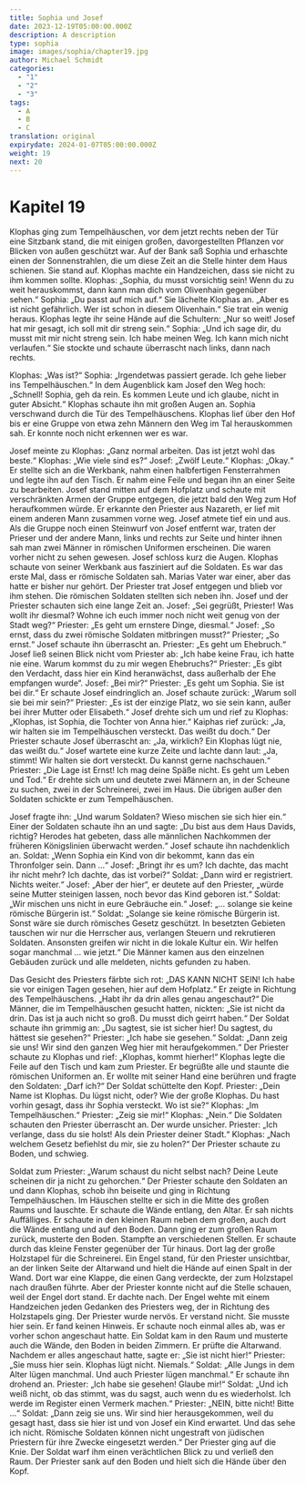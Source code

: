 ```yaml
---
title: Sophia und Josef
date: 2023-12-19T05:00:00.000Z
description: A description
type: sophia
image: images/sophia/chapter19.jpg
author: Michael Schmidt
categories:
  - "1"
  - "2"
  - "3"
tags:
  - A
  - B
  - C
translation: original
expirydate: 2024-01-07T05:00:00.000Z
weight: 19
next: 20
---
```


# Kapitel 19

Klophas ging zum Tempelhäuschen, vor dem jetzt rechts neben der Tür eine Sitzbank stand, die mit einigen großen, davorgestellten Pflanzen vor Blicken von außen geschützt war.
Auf der Bank saß Sophia und erhaschte einen der Sonnenstrahlen, die um diese Zeit an die Stelle hinter dem Haus schienen.
Sie stand auf.
Klophas machte ein Handzeichen, dass sie nicht zu ihm kommen sollte.
Klophas: „Sophia, du musst vorsichtig sein! Wenn du zu weit herauskommst, dann kann man dich vom Olivenhain gegenüber sehen.“
Sophia: „Du passt auf mich auf.“
Sie lächelte Klophas an.
„Aber es ist nicht gefährlich.
Wer ist schon in diesem Olivenhain.“
Sie trat ein wenig heraus.
Klophas legte ihr seine Hände auf die Schultern: „Nur so weit! Josef hat mir gesagt, ich soll mit dir streng sein.“
Sophia: „Und ich sage dir, du musst mit mir nicht streng sein.
Ich habe meinen Weg.
Ich kann mich nicht verlaufen.“
Sie stockte und schaute überrascht nach links, dann nach rechts.

Klophas: „Was ist?“
Sophia: „Irgendetwas passiert gerade.
Ich gehe lieber ins Tempelhäuschen.“
In dem Augenblick kam Josef den Weg hoch: „Schnell! Sophia, geh da rein.
Es kommen Leute und ich glaube, nicht in guter Absicht.“
Klophas schaute ihn mit großen Augen an.
Sophia verschwand durch die Tür des Tempelhäuschens.
Klophas lief über den Hof bis er eine Gruppe von etwa zehn Männern den Weg im Tal herauskommen sah.
Er konnte noch nicht erkennen wer es war.

Josef meinte zu Klophas: „Ganz normal arbeiten.
Das ist jetzt wohl das beste.“
Klophas: „Wie viele sind es?“
Josef: „Zwölf Leute.“
Klophas: „Okay.“
Er stellte sich an die Werkbank, nahm einen halbfertigen Fensterrahmen und legte ihn auf den Tisch.
Er nahm eine Feile und began ihn an einer Seite zu bearbeiten.
Josef stand mitten auf dem Hofplatz und schaute mit verschränkten Armen der Gruppe entgegen, die jetzt bald den Weg zum Hof heraufkommen würde.
Er erkannte den Priester aus Nazareth, er lief mit einem anderen Mann zusammen vorne weg.
Josef atmete tief ein und aus.
Als die Gruppe noch einen Steinwurf von Josef entfernt war, traten der Prieser und der andere Mann, links und rechts zur Seite und hinter ihnen sah man zwei Männer in römischen Uniformen erscheinen.
Die waren vorher nicht zu sehen gewesen.
Josef schloss kurz die Augen.
Klophas schaute von seiner Werkbank aus fasziniert auf die Soldaten.
Es war das erste Mal, dass er römische Soldaten sah.
Marias Vater war einer, aber das hatte er bisher nur gehört.
Der Priester trat Josef entgegen und blieb vor ihm stehen.
Die römischen Soldaten stellten sich neben ihn.
Josef und der Priester schauten sich eine lange Zeit an.
Josef: „Sei gegrüßt, Priester! Was wollt ihr diesmal? Wohne ich euch immer noch nicht weit genug von der Stadt weg?“
Priester: „Es geht um ernstere Dinge, diesmal.“
Josef: „So ernst, dass du zwei römische Soldaten mitbringen musst?“
Priester; „So ernst.“
Josef schaute ihn überrascht an.
Priester: „Es geht um Ehebruch.“
Josef ließ seinen Blick nicht vom Priester ab: „Ich habe keine Frau, ich hatte nie eine.
Warum kommst du zu mir wegen Ehebruchs?“
Priester: „Es gibt den Verdacht, dass hier ein Kind heranwächst, dass außerhalb der Ehe empfangen wurde“.
Josef: „Bei mir?“
Priester: „Es geht um Sophia.
Sie ist bei dir.“
Er schaute Josef eindringlich an.
Josef schaute zurück: „Warum soll sie bei mir sein?“
Priester: „Es ist der einzige Platz, wo sie sein kann, außer bei ihrer Mutter oder Elisabeth.“
Josef drehte sich um und rief zu Klophas: „Klophas, ist Sophia, die Tochter von Anna hier.“
Kaiphas rief zurück: „Ja, wir halten sie im Tempelhäuschen versteckt.
Das weißt du doch.“
Der Priester schaute Josef überrascht an: „Ja, wirklich? Ein Klophas lügt nie, das weißt du.“
Josef wartete eine kurze Zeite und lachte dann laut: „Ja, stimmt! Wir halten sie dort versteckt.
Du kannst gerne nachschauen.“
Priester: „Die Lage ist Ernst! Ich mag deine Späße nicht.
Es geht um Leben und Tod.“
Er drehte sich um und deutete zwei Männern an, in der Scheune zu suchen, zwei in der Schreinerei, zwei im Haus.
Die übrigen außer den Soldaten schickte er zum Tempelhäuschen.

Josef fragte ihn: „Und warum Soldaten? Wieso mischen sie sich hier ein.“
Einer der Soldaten schaute ihn an und sagte: „Du bist aus dem Haus Davids, richtig? Herodes hat gebeten, dass alle männlichen Nachkommen der früheren Königslinien überwacht werden.“
Josef schaute ihn nachdenklich an.
Soldat: „Wenn Sophia ein Kind von dir bekommt, kann das ein Thronfolger sein.
Dann ...“
Josef: „Bringt ihr es um? Ich dachte, das macht ihr nicht mehr? Ich dachte, das ist vorbei?“
Soldat: „Dann wird er registriert.
Nichts weiter.“
Josef: „Aber der hier“, er deutete auf den Priester, „würde seine Mutter steinigen lassen, noch bevor das Kind geboren ist.“
Soldat: „Wir mischen uns nicht in eure Gebräuche ein.“
Josef: „... solange sie keine römische Bürgerin ist.“
Soldat: „Solange sie keine römische Bürgerin ist.
Sonst wäre sie durch römisches Gesetz geschützt.
In besetzten Gebieten tauschen wir nur die Herrscher aus, verlangen Steuern und rekrutieren Soldaten.
Ansonsten greifen wir nicht in die lokale Kultur ein.
Wir helfen sogar manchmal ... wie jetzt.“
Die Männer kamen aus den einzelnen Gebäuden zurück und alle meldeten, nichts gefunden zu haben.

Das Gesicht des Priesters färbte sich rot: „DAS KANN NICHT SEIN! Ich habe sie vor einigen Tagen gesehen, hier auf dem Hofplatz.“
Er zeigte in Richtung des Tempelhäuschens.
„Habt ihr da drin alles genau angeschaut?“
Die Männer, die im Tempelhäuschen gesucht hatten, nickten: „Sie ist nicht da drin.
Das ist ja auch nicht so groß.
Du musst dich geirrt haben.“
Der Soldat schaute ihn grimmig an: „Du sagtest, sie ist sicher hier! Du sagtest, du hättest sie gesehen?“
Priester: „Ich habe sie gesehen.“
Soldat: „Dann zeig sie uns! Wir sind den ganzen Weg hier mit heraufgekommen.“
Der Priester schaute zu Klophas und rief: „Klophas, kommt hierher!“
Klophas legte die Feile auf den Tisch und kam zum Priester.
Er begrüßte alle und staunte die römischen Uniformen an.
Er wollte mit seiner Hand eine berühren und fragte den Soldaten: „Darf ich?“
Der Soldat schüttelte den Kopf.
Priester: „Dein Name ist Klophas.
Du lügst nicht, oder? Wie der große Klophas.
Du hast vorhin gesagt, dass ihr Sophia versteckt.
Wo ist sie?“
Klophas: „Im Tempelhäuschen.“
Priester: „Zeig sie mir!“
Klophas: „Nein.“
Die Soldaten schauten den Priester überrascht an.
Der wurde unsicher.
Priester: „Ich verlange, dass du sie holst! Als dein Priester deiner Stadt.“
Klophas: „Nach welchem Gesetz befiehlst du mir, sie zu holen?“
Der Priester schaute zu Boden, und schwieg.

Soldat zum Priester: „Warum schaust du nicht selbst nach? Deine Leute scheinen dir ja nicht zu gehorchen.“
Der Priester schaute den Soldaten an und dann Klophas, schob ihn beiseite und ging in Richtung Tempelhäuschen.
Im Häuschen stellte er sich in die Mitte des großen Raums und lauschte.
Er schaute die Wände entlang, den Altar.
Er sah nichts Auffälliges.
Er schaute in den kleinen Raum neben dem großen, auch dort die Wände entlang und auf den Boden.
Dann ging er zum großen Raum zurück, musterte den Boden.
Stampfte an verschiedenen Stellen.
Er schaute durch das kleine Fenster gegenüber der Tür hinaus.
Dort lag der große Holzstapel für die Schreinerei.
Ein Engel stand, für den Priester unsichtbar, an der linken Seite der Altarwand und hielt die Hände auf einen Spalt in der Wand.
Dort war eine Klappe, die einen Gang verdeckte, der zum Holzstapel nach draußen führte.
Aber der Priester konnte nicht auf die Stelle schauen, weil der Engel dort stand.
Er dachte nach.
Der Engel wehte mit einem Handzeichen jeden Gedanken des Priesters weg, der in Richtung des Holzstapels ging.
Der Priester wurde nervös.
Er verstand nicht.
Sie musste hier sein.
Er fand keinen Hinweis.
Er schaute noch einmal alles ab, was er vorher schon angeschaut hatte.
Ein Soldat kam in den Raum und musterte auch die Wände, den Boden in beiden Zimmern.
Er prüfte die Altarwand.
Nachdem er alles angeschaut hatte, sagte er: „Sie ist nicht hier!“
Priester: „Sie muss hier sein.
Klophas lügt nicht.
Niemals.“
Soldat: „Alle Jungs in dem Alter lügen manchmal.
Und auch Priester lügen manchmal.“
Er schaute ihn drohend an.
Priester: „Ich habe sie gesehen! Glaube mir!“
Soldat: „Und ich weiß nicht, ob das stimmt, was du sagst, auch wenn du es wiederholst.
Ich werde im Register einen Vermerk machen.“
Priester: „NEIN, bitte nicht! Bitte ...“
Soldat: „Dann zeig sie uns.
Wir sind hier herausgekommen, weil du gesagt hast, dass sie hier ist und von Josef ein Kind erwartet.
Und das sehe ich nicht.
Römische Soldaten können nicht ungestraft von jüdischen Priestern für ihre Zwecke eingesetzt werden.“
Der Priester ging auf die Knie.
Der Soldat warf ihm einen verächtlichen Blick zu und verließ den Raum.
Der Priester sank auf den Boden und hielt sich die Hände über den Kopf.

